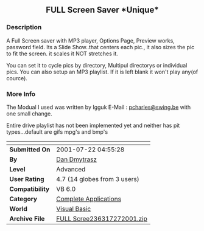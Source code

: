 ﻿<div align="center">

## FULL Screen Saver \*Unique\*


</div>

### Description

A Full Screen saver with MP3 player, Options Page, Preview works, password field. Its a Slide Show..that centers each pic., it also sizes the pic to fit the screen. it scales it NOT stretches it.

You can set it to cycle pics by directory, Multipul directorys or individual pics. You can also setup an MP3 playlist. If it is left blank it won't play any(of cource).
 
### More Info
 
The Modual I used was written by Igguk E-Mail : pcharles@swing.be with one small change.

Entire drive playlist has not been implemented yet and neither has pit types...default are gifs mpg's and bmp's


<span>             |<span>
---                |---
**Submitted On**   |2001-07-22 04:55:28
**By**             |[Dan Dmytrasz](https://github.com/Planet-Source-Code/PSCIndex/blob/master/ByAuthor/dan-dmytrasz.md)
**Level**          |Advanced
**User Rating**    |4.7 (14 globes from 3 users)
**Compatibility**  |VB 6\.0
**Category**       |[Complete Applications](https://github.com/Planet-Source-Code/PSCIndex/blob/master/ByCategory/complete-applications__1-27.md)
**World**          |[Visual Basic](https://github.com/Planet-Source-Code/PSCIndex/blob/master/ByWorld/visual-basic.md)
**Archive File**   |[FULL Scree236317272001\.zip](https://github.com/Planet-Source-Code/dan-dmytrasz-full-screen-saver-unique__1-25578/archive/master.zip)








